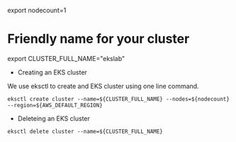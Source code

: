 export nodecount=1

# Friendly name for your cluster
export CLUSTER_FULL_NAME="ekslab"

* Creating an EKS cluster

We use eksctl to create and EKS cluster using one line command.

```
eksctl create cluster --name=${CLUSTER_FULL_NAME} --nodes=${nodecount} --region=${AWS_DEFAULT_REGION}

```

* Deleteing an EKS cluster

```
eksctl delete cluster --name=${CLUSTER_FULL_NAME}

```
